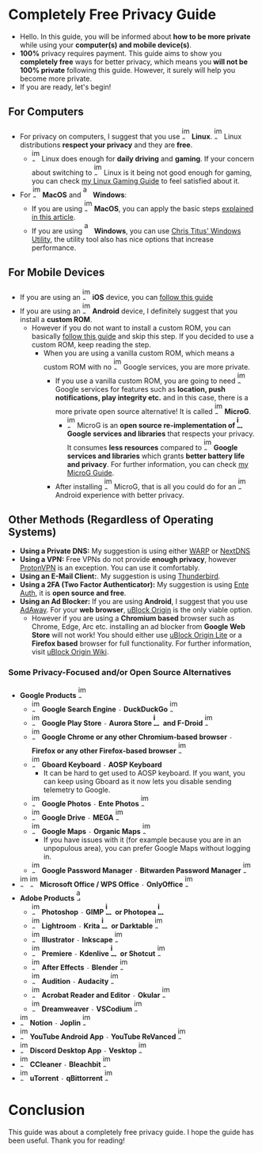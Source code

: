 # Completely Free Privacy Guide
- Hello. In this guide, you will be informed about **how to be more private** while using your **computer(s) and mobile device(s)**.
- **100%** privacy requires payment. This guide aims to show you **completely free** ways for better privacy, which means you **will not be 100% private** following this guide. However, it surely will help you become more private.
- If you are ready, let's begin!
## For Computers
- For privacy on computers, I suggest that you use <img width="16" height="25" alt="image" src="https://github.com/user-attachments/assets/13c41d80-9a31-462f-b4f4-15f804675464" /> **Linux**. <img width="16" height="25" alt="image" src="https://github.com/user-attachments/assets/13c41d80-9a31-462f-b4f4-15f804675464" /> Linux distributions **respect your privacy** and they are **free**.
  - <img width="16" height="25" alt="image" src="https://github.com/user-attachments/assets/13c41d80-9a31-462f-b4f4-15f804675464" /> Linux does enough for **daily driving** and **gaming**. If your concern about switching to <img width="16" height="25" alt="image" src="https://github.com/user-attachments/assets/13c41d80-9a31-462f-b4f4-15f804675464" /> Linux is it being not good enough for gaming, you can check [my Linux Gaming Guide](https://github.com/cagla-su/Linux-Gaming-Guide) to feel satisfied about it.
- For <img width="16" height="25" alt="image" src="https://github.com/user-attachments/assets/e5041e39-b347-4d1e-8a84-5a0f7a4479bb" /> **MacOS** and <img width="16" height="25" alt="a" src="https://github.com/user-attachments/assets/c76bd92a-dc7e-4a1b-93d1-be8baa06402d" /> **Windows**:
  - If you are using <img width="16" height="25" alt="image" src="https://github.com/user-attachments/assets/e5041e39-b347-4d1e-8a84-5a0f7a4479bb" /> **MacOS**, you can apply the basic steps [explained in this article](https://www.practicalmoneyskills.com/en/resources/data_privacy/device-privacy-tips/How-Protect-Privacy-Mac.html).
  - If you are using <img width="16" height="25" alt="a" src="https://github.com/user-attachments/assets/c76bd92a-dc7e-4a1b-93d1-be8baa06402d" /> **Windows**, you can use [Chris Titus' Windows Utility](https://github.com/ChrisTitusTech/winutil), the utility tool also has nice options that increase performance.
## For Mobile Devices
- If you are using an <img width="16" height="25" alt="image" src="https://github.com/user-attachments/assets/e5041e39-b347-4d1e-8a84-5a0f7a4479bb" /> **iOS** device, you can [follow this guide](https://github.com/iPrivacyGuides/iOS-Privacy-Guide)
- If you are using an <img width="16" height="25" alt="image-removebg-preview(1)" src="https://github.com/user-attachments/assets/cec27060-1d67-48e1-8f29-a3a5b639fde8" /> **Android** device, I definitely suggest that you install a **custom ROM**.
  - However if you do not want to install a custom ROM, you can basically [follow this guide](https://veepn.com/blog/10-android-privacy-settings/) and skip this step. If you decided to use a custom ROM, keep reading the step.
    - When you are using a vanilla custom ROM, which means a custom ROM with no <img width="16" height="25" alt="image" src="https://github.com/user-attachments/assets/29e970cd-e8b7-4125-b0f1-a2144b40d7f9" /> Google services, you are more private.
      - If you use a vanilla custom ROM, you are going to need <img width="16" height="25" alt="image" src="https://github.com/user-attachments/assets/29e970cd-e8b7-4125-b0f1-a2144b40d7f9" /> Google services for features such as **location, push notifications, play integrity etc.** and in this case, there is a more private open source alternative! It is called <img width="16" height="25" alt="image" src="https://github.com/user-attachments/assets/2acef641-cfdf-4dcd-a5d8-be0eba79d567" /> **MicroG**.
        - <img width="16" height="25" alt="image" src="https://github.com/user-attachments/assets/2acef641-cfdf-4dcd-a5d8-be0eba79d567" /> MicroG is an **open source re-implementation of <img width="16" height="25" alt="image" src="https://github.com/user-attachments/assets/29e970cd-e8b7-4125-b0f1-a2144b40d7f9" /> Google services and libraries** that respects your privacy. It consumes **less resources** compared to <img width="16" height="25" alt="image" src="https://github.com/user-attachments/assets/29e970cd-e8b7-4125-b0f1-a2144b40d7f9" /> **Google services and libraries** which grants **better battery life and privacy**. For further information, you can check [my MicroG Guide](https://github.com/cagla-su/MicroG-Guide).
      - After installing <img width="16" height="25" alt="image" src="https://github.com/user-attachments/assets/2acef641-cfdf-4dcd-a5d8-be0eba79d567" /> MicroG, that is all you could do for an <img width="16" height="25" alt="image-removebg-preview(1)" src="https://github.com/user-attachments/assets/cec27060-1d67-48e1-8f29-a3a5b639fde8" /> Android experience with better privacy.
## Other Methods (Regardless of Operating Systems)
- **Using a Private DNS:** My suggestion is using either [WARP](https://one.one.one.one/) or [NextDNS](https://nextdns.io/)
- **Using a VPN:** Free VPNs do not provide **enough privacy**, however [ProtonVPN](https://protonvpn.com/) is an exception. You can use it comfortably.
- **Using an E-Mail Client:**. My suggestion is using [Thunderbird](https://www.thunderbird.net/en-US/).
- **Using a 2FA (Two Factor Authenticator):** My suggestion is using [Ente Auth](https://ente.io/auth/), it is **open source and free**.
- **Using an Ad Blocker:** If you are using **Android**, I suggest that you use [AdAway](https://f-droid.org/en/packages/org.adaway/). For your **web browser**, [uBlock Origin](https://ublockorigin.com/) is the only viable option.
  - However if you are using a **Chromium based** browser such as Chrome, Edge, Arc etc. installing an ad blocker from **Google Web Store** will not work! You should either use [uBlock Origin Lite](https://chromewebstore.google.com/detail/ublock-origin-lite/ddkjiahejlhfcafbddmgiahcphecmpfh) or a **Firefox based** browser for full functionality. For further information, visit [uBlock Origin Wiki](https://www.reddit.com/r/uBlockOrigin/wiki/index/).
### Some Privacy-Focused and/or Open Source Alternatives
- **Google Products** <img width="16" height="25" alt="image" src="https://github.com/user-attachments/assets/29e970cd-e8b7-4125-b0f1-a2144b40d7f9" />
  - <img width="16" height="25" alt="image" src="https://github.com/user-attachments/assets/29e970cd-e8b7-4125-b0f1-a2144b40d7f9" /> **Google Search Engine** `-` **DuckDuckGo** <img width="16" height="25" alt="image" src="https://github.com/user-attachments/assets/b37f5575-9ed3-40ac-b28f-612f8dbfb683" />
  - <img width="16" height="25" alt="image" src="https://github.com/user-attachments/assets/abd68b9b-79ab-4062-a28c-54edff49e54e" /> **Google Play Store** `-` **Aurora Store <img width="16" height="25" alt="image" src="https://github.com/user-attachments/assets/4767b4ee-2a98-481b-80e7-ccb25c433619" /> and F-Droid** <img width="16" height="25" alt="image" src="https://github.com/user-attachments/assets/23473d6d-b06e-4a25-904b-5f33ee96b4fc" />
  - <img width="16" height="25" alt="image" src="https://github.com/user-attachments/assets/61f24ff7-ab8f-4879-85f3-e1afe27fb2a0" /> **Google Chrome or any other Chromium-based browser** `-` **Firefox or any other Firefox-based browser** <img width="16" height="25" alt="image" src="https://github.com/user-attachments/assets/e8a6430e-9a42-498e-8c10-7fdc22b9e0de" />
  - <img width="16" height="25" alt="image" src="https://github.com/user-attachments/assets/5a8fe48c-057c-4e3a-aee7-c447ec68a3ac" /> **Gboard Keyboard** `-` **AOSP Keyboard**
    - It can be hard to get used to AOSP keyboard. If you want, you can keep using Gboard as it now lets you disable sending telemetry to Google.
  - <img width="16" height="25" alt="image" src="https://github.com/user-attachments/assets/3c56abfb-31e8-461a-b735-d873807448b7" /> **Google Photos** `-` **Ente Photos** <img width="16" height="25" alt="image" src="https://github.com/user-attachments/assets/07dc9a3e-e54c-4ef0-bebc-f0bf6cc82fa8" />
  - <img width="16" height="25" alt="image" src="https://github.com/user-attachments/assets/8609661f-5a31-40cd-b743-29577a256f2f" /> **Google Drive** `-` **MEGA** <img width="16" height="25" alt="image" src="https://github.com/user-attachments/assets/9b515e87-c970-4925-88bd-e780929586a1" />
  - <img width="16" height="25" alt="image" src="https://github.com/user-attachments/assets/4e8e2405-2aa5-45ae-9480-50bd08356890" /> **Google Maps** `-` **Organic Maps** <img width="16" height="25" alt="image" src="https://github.com/user-attachments/assets/fb419a73-2600-470d-957c-58fa3491e99c" />
    - If you have issues with it (for example because you are in an unpopulous area), you can prefer Google Maps without logging in.
  - <img width="16" height="25" alt="image" src="https://github.com/user-attachments/assets/3f8f963f-c12d-4405-908a-8ecf0e18d858" /> **Google Password Manager** `-` **Bitwarden Password Manager** <img width="16" height="25" alt="image" src="https://github.com/user-attachments/assets/a33b3d23-3790-4340-989f-29b557ba40b6" />
- <img width="16" height="25" alt="image" src="https://github.com/user-attachments/assets/0cfc0cda-e884-417e-b674-55dd47b92e06" /> <img width="16" height="25" alt="image" src="https://github.com/user-attachments/assets/180307d5-29bf-4fe6-a354-0ba8a3f69cdf" /> **Microsoft Office / WPS Office** `-` **OnlyOffice** <img width="16" height="25" alt="image" src="https://github.com/user-attachments/assets/d53736e6-eb1c-4fa1-983e-bbb062081dbb" />
- **Adobe Products** <img width="16" height="25" alt="adobe" src="https://github.com/user-attachments/assets/fd0f70db-508b-4696-94e6-179eba051189" />
  - <img width="16" height="25" alt="image" src="https://github.com/user-attachments/assets/8b4d7cab-1020-4de8-adb6-08d7d64f5287" /> **Photoshop** `-` **GIMP <img width="16" height="25" alt="image" src="https://github.com/user-attachments/assets/cee968c1-dd07-46e6-83e2-65b453fe9d3e" /> or Photopea <img width="16" height="25" alt="image" src="https://github.com/user-attachments/assets/0ba5a128-1697-4060-a370-c49613c5825c" />** 
  - <img width="16" height="25" alt="image" src="https://github.com/user-attachments/assets/5399e4e7-a549-4d65-9830-da15d18ad35c" /> **Lightroom** `-` **Krita <img width="16" height="25" alt="image" src="https://github.com/user-attachments/assets/d2bad01f-e03d-43e6-a319-0097783ff5d5" /> or Darktable** <img width="16" height="25" alt="image" src="https://github.com/user-attachments/assets/2c41b7ad-a799-4590-aee8-44b500a3c5b2" />
  - <img width="16" height="25" alt="image" src="https://github.com/user-attachments/assets/c8b21eb2-6a57-46c3-9940-925191ab934f" /> **Illustrator** `-` **Inkscape** <img width="16" height="25" alt="image" src="https://github.com/user-attachments/assets/588cc7d8-2729-44d3-a46e-faf3003ba086" />
  - <img width="16" height="25" alt="image" src="https://github.com/user-attachments/assets/62d782c0-97f2-43f6-a476-a9ef1f623869" /> **Premiere** `-` **Kdenlive <img width="16" height="25" alt="image" src="https://github.com/user-attachments/assets/54decfe6-2b9b-4d2e-ac5f-e3d44a550667" /> or Shotcut** <img width="16" height="25" alt="image" src="https://github.com/user-attachments/assets/1c380f83-f0d4-4bb2-9b3b-33fc95fc0b49" />
  - <img width="16" height="25" alt="image" src="https://github.com/user-attachments/assets/9f217080-4311-4740-8477-561a1b9a5109" /> **After Effects** `-` **Blender** <img width="16" height="25" alt="image" src="https://github.com/user-attachments/assets/07039711-39b0-4f4b-b6f8-b058e57c109b" />
  - <img width="16" height="25" alt="image" src="https://github.com/user-attachments/assets/f4a987ef-b373-40c7-9d53-e1b1580d4f92" /> **Audition** `-` **Audacity** <img width="16" height="25" alt="image" src="https://github.com/user-attachments/assets/364d57f0-c1b2-4949-b528-4ea347abe89d" />
  - <img width="16" height="25" alt="image" src="https://github.com/user-attachments/assets/1f51c426-5225-44de-bd5c-424bf28d51de" /> **Acrobat Reader and Editor** `-` **Okular** <img width="16" height="25" alt="image" src="https://github.com/user-attachments/assets/cff8e172-3e58-4305-b644-862afce6be95" />
  - <img width="16" height="25" alt="image" src="https://github.com/user-attachments/assets/44d13275-322c-4e05-a741-0b95dbfa312f" /> **Dreamweaver** `-` **VSCodium** <img width="16" height="25" alt="image" src="https://github.com/user-attachments/assets/3ed6f803-db07-4352-9f17-7dc810d320e5" />
- <img width="16" height="25" alt="image" src="https://github.com/user-attachments/assets/61891302-c3db-4b5f-8faa-39d8320e6c09" /> **Notion** `-` **Joplin** <img width="16" height="25" alt="image" src="https://github.com/user-attachments/assets/af633737-11cb-4a86-8694-d847de425e08" />
- <img width="16" height="25" alt="image" src="https://github.com/user-attachments/assets/f3e280bd-9498-4313-9523-da6e017db652" /> **YouTube Android App** `-` **YouTube ReVanced** <img width="16" height="25" alt="image" src="https://github.com/user-attachments/assets/3f61b0b4-0c4d-4ff8-a4fe-7e3eb4bd711d" />
- <img width="16" height="25" alt="image" src="https://github.com/user-attachments/assets/295341a7-3ba3-4b82-b317-4ea19e7eb704" /> **Discord Desktop App** `-` **Vesktop** <img width="16" height="25" alt="image" src="https://github.com/user-attachments/assets/3b6b8512-bd94-4bc8-ac4d-48d1420bae61" />
- <img width="16" height="25" alt="image" src="https://github.com/user-attachments/assets/c22ab7a9-a205-4db3-8046-20f39b38d91d" /> **CCleaner** `-` **Bleachbit** <img width="16" height="25" alt="image" src="https://github.com/user-attachments/assets/031c4c09-4e72-4674-b06c-c9b7af883505" />
- <img width="16" height="25" alt="image" src="https://github.com/user-attachments/assets/45d1baee-e406-4c8e-ae70-416bb35e8027" /> **uTorrent** `-` **qBittorrent** <img width="16" height="25" alt="image" src="https://github.com/user-attachments/assets/ca1efe79-f9d8-42fc-a855-eeb543f49e4b" />
# Conclusion
This guide was about a completely free privacy guide. I hope the guide has been useful. Thank you for reading!
